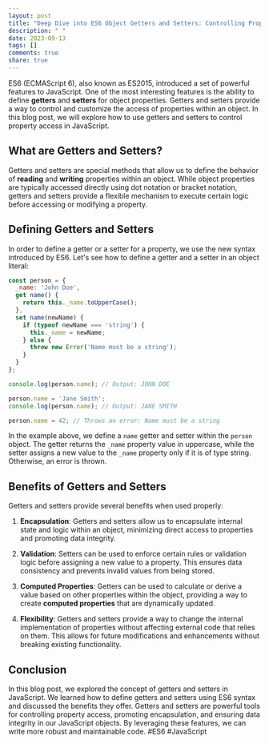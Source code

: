 ```yaml
---
layout: post
title: "Deep Dive into ES6 Object Getters and Setters: Controlling Property Access"
description: " "
date: 2023-09-13
tags: []
comments: true
share: true
---
```


ES6 (ECMAScript 6), also known as ES2015, introduced a set of powerful features to JavaScript. One of the most interesting features is the ability to define **getters** and **setters** for object properties. Getters and setters provide a way to control and customize the access of properties within an object. In this blog post, we will explore how to use getters and setters to control property access in JavaScript.

## What are Getters and Setters?

Getters and setters are special methods that allow us to define the behavior of **reading** and **writing** properties within an object. While object properties are typically accessed directly using dot notation or bracket notation, getters and setters provide a flexible mechanism to execute certain logic before accessing or modifying a property.

## Defining Getters and Setters

In order to define a getter or a setter for a property, we use the new syntax introduced by ES6. Let's see how to define a getter and a setter in an object literal:

```javascript
const person = {
  _name: 'John Doe',
  get name() {
    return this._name.toUpperCase();
  },
  set name(newName) {
    if (typeof newName === 'string') {
      this._name = newName;
    } else {
      throw new Error('Name must be a string');
    }
  }
};

console.log(person.name); // Output: JOHN DOE

person.name = 'Jane Smith';
console.log(person.name); // Output: JANE SMITH

person.name = 42; // Throws an error: Name must be a string
```

In the example above, we define a `name` getter and setter within the `person` object. The getter returns the `_name` property value in uppercase, while the setter assigns a new value to the `_name` property only if it is of type string. Otherwise, an error is thrown.

## Benefits of Getters and Setters

Getters and setters provide several benefits when used properly:

1. **Encapsulation**: Getters and setters allow us to encapsulate internal state and logic within an object, minimizing direct access to properties and promoting data integrity.

2. **Validation**: Setters can be used to enforce certain rules or validation logic before assigning a new value to a property. This ensures data consistency and prevents invalid values from being stored.

3. **Computed Properties**: Getters can be used to calculate or derive a value based on other properties within the object, providing a way to create **computed properties** that are dynamically updated.

4. **Flexibility**: Getters and setters provide a way to change the internal implementation of properties without affecting external code that relies on them. This allows for future modifications and enhancements without breaking existing functionality.

## Conclusion

In this blog post, we explored the concept of getters and setters in JavaScript. We learned how to define getters and setters using ES6 syntax and discussed the benefits they offer. Getters and setters are powerful tools for controlling property access, promoting encapsulation, and ensuring data integrity in our JavaScript objects. By leveraging these features, we can write more robust and maintainable code. #ES6 #JavaScript
